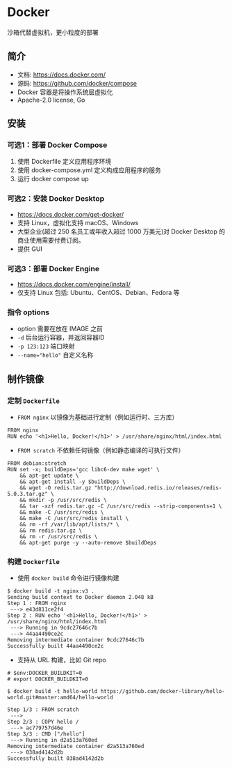 # Docker
沙箱代替虚拟机，更小粒度的部署

## 简介
- 文档: https://docs.docker.com/
- 源码: https://github.com/docker/compose
- Docker 容器是将操作系统层虚拟化
- Apache-2.0 license, Go

## 安装

### 可选1：部署 Docker Compose
1. 使用 Dockerfile 定义应用程序环境
2. 使用 docker-compose.yml 定义构成应用程序的服务
3. 运行 docker compose up

### 可选2：安装 Docker Desktop
- https://docs.docker.com/get-docker/
- 支持 Linux，虚拟化支持 macOS、Windows
- 大型企业(超过 250 名员工或年收入超过 1000 万美元)对 Docker Desktop 的商业使用需要付费订阅。
- 提供 GUI

### 可选3：部署 Docker Engine
- https://docs.docker.com/engine/install/
- 仅支持 Linux 包括: Ubuntu、CentOS、Debian、Fedora 等

### 指令 options
- option 需要在放在 IMAGE 之前
- `-d` 后台运行容器，并返回容器ID
- `-p 123:123` 端口映射
- `--name="hello"` 自定义名称

## 制作镜像

### 定制 `Dockerfile`
- `FROM nginx` 以镜像为基础进行定制（例如运行时、三方库）
```docker
FROM nginx
RUN echo '<h1>Hello, Docker!</h1>' > /usr/share/nginx/html/index.html
```
- `FROM scratch` 不依赖任何镜像（例如静态编译的可执行文件）
```docker
FROM debian:stretch
RUN set -x; buildDeps='gcc libc6-dev make wget' \
    && apt-get update \
    && apt-get install -y $buildDeps \
    && wget -O redis.tar.gz "http://download.redis.io/releases/redis-5.0.3.tar.gz" \
    && mkdir -p /usr/src/redis \
    && tar -xzf redis.tar.gz -C /usr/src/redis --strip-components=1 \
    && make -C /usr/src/redis \
    && make -C /usr/src/redis install \
    && rm -rf /var/lib/apt/lists/* \
    && rm redis.tar.gz \
    && rm -r /usr/src/redis \
    && apt-get purge -y --auto-remove $buildDeps
```
### 构建 `Dockerfile`
- 使用 `docker build` 命令进行镜像构建
```docker
$ docker build -t nginx:v3 .
Sending build context to Docker daemon 2.048 kB
Step 1 : FROM nginx
 ---> e43d811ce2f4
Step 2 : RUN echo '<h1>Hello, Docker!</h1>' > /usr/share/nginx/html/index.html
 ---> Running in 9cdc27646c7b
 ---> 44aa4490ce2c
Removing intermediate container 9cdc27646c7b
Successfully built 44aa4490ce2c
```
- 支持从 URL 构建，比如 Git repo
```docker
# $env:DOCKER_BUILDKIT=0
# export DOCKER_BUILDKIT=0

$ docker build -t hello-world https://github.com/docker-library/hello-world.git#master:amd64/hello-world

Step 1/3 : FROM scratch
 --->
Step 2/3 : COPY hello /
 ---> ac779757d46e
Step 3/3 : CMD ["/hello"]
 ---> Running in d2a513a760ed
Removing intermediate container d2a513a760ed
 ---> 038ad4142d2b
Successfully built 038ad4142d2b
```

